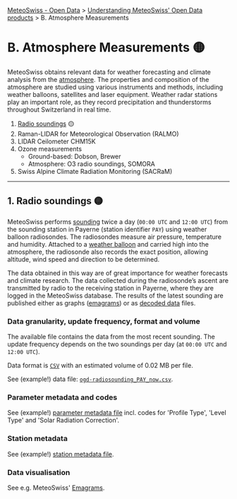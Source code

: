 [MeteoSwiss - Open Data](https://github.com/MeteoSwiss/opendata/blob/main/README.md) > [Understanding MeteoSwiss' Open Data products](https://github.com/MeteoSwiss/opendata/blob/main/README.md#understanding-meteoswiss-open-data-products) > B. Atmosphere Measurements

# B. Atmosphere Measurements :yellow_circle:
MeteoSwiss obtains relevant data for weather forecasting and climate analysis from the [atmosphere](https://www.meteoswiss.admin.ch/weather/measurement-systems/atmosphere.html). The properties and composition of the atmosphere are studied using various instruments and methods, including weather balloons, satellites and laser equipment. Weather radar stations play an important role, as they record precipitation and thunderstorms throughout Switzerland in real time.

1. [Radio soundings](#1-radio-soundings) :yellow_circle:
2. Raman-LIDAR for Meteorological Observation (RALMO)
3. LIDAR Ceilometer CHM15K
4. Ozone measurements
   - Ground-based: Dobson, Brewer
   - Atmosphere: O3 radio soundings, SOMORA
6. Swiss Alpine Climate Radiation Monitoring (SACRaM)

---

## 1. Radio soundings :yellow_circle:
MeteoSwiss performs [sounding](https://www.meteoswiss.admin.ch/weather/measurement-systems/atmosphere/radio-soundings.html) twice a day (`00:00 UTC` and `12:00 UTC`) from the sounding station in Payerne (station identifier `PAY`) using weather balloon radiosondes. The radiosondes measure air pressure, temperature and humidity. Attached to a [weather balloon](https://www.meteoswiss.admin.ch/weather/weather-and-climate-from-a-to-z/weather-balloon.html) and carried high into the atmosphere, the radiosonde also records the exact position, allowing altitude, wind speed and direction to be determined. 

The data obtained in this way are of great importance for weather forecasts and climate research. The data collected during the radiosonde’s ascent are transmitted by radio to the receiving station in Payerne, where they are logged in the MeteoSwiss database. The results of the latest sounding are published  either as graphs ([emagrams](https://www.meteoswiss.admin.ch/services-and-publications/applications/radio-soundings.html#tab=radio-soundings-emagram)) or as [decoded data](https://www.meteoswiss.admin.ch/services-and-publications/applications/radio-soundings.html#tab=radio-soundings-decoded) files. 

### Data granularity, update frequency, format and volume
The available file contains the data from the most recent sounding. The update frequency depends on the two soundings per day (at `00:00 UTC` and `12:00 UTC`).

Data format is [`CSV`](https://github.com/MeteoSwiss/opendata-download?tab=readme-ov-file#column-separators-decimal-dividers-and-missing-values) with an estimated volume of 0.02 MB per file.

See (example!) data file: [`ogd-radiosounding_PAY_now.csv`](https://github.com/MeteoSwiss/publication-opendata/tree/main/data-atmosphere/radiosounding).

### Parameter metadata and codes
See (example!) [parameter metadata file](https://github.com/MeteoSwiss/publication-opendata/blob/main/data-atmosphere/radiosounding-PAY-metadata) incl. codes for 'Profile Type', 'Level Type' and 'Solar Radiation Correction'.

<!-- ### Codes -->
<!-- ... -->

### Station metadata
See (example!) [station metadata file](https://data.geo.admin.ch/ch.meteoschweiz.messnetz-atmosphaere/ch.meteoschweiz.messnetz-atmosphaere_en.csv).

### Data visualisation
See e.g. MeteoSwiss' [Emagrams](https://www.meteoswiss.admin.ch/services-and-publications/applications/radio-soundings.html#tab=radio-soundings-emagram).

